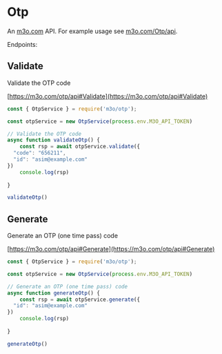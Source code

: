 # Otp

An [m3o.com](https://m3o.com) API. For example usage see [m3o.com/Otp/api](https://m3o.com/Otp/api).

Endpoints:

## Validate

Validate the OTP code


[https://m3o.com/otp/api#Validate](https://m3o.com/otp/api#Validate)

```js
const { OtpService } = require('m3o/otp');

const otpService = new OtpService(process.env.M3O_API_TOKEN)

// Validate the OTP code
async function validateOtp() {
	const rsp = await otpService.validate({
  "code": "656211",
  "id": "asim@example.com"
})
	console.log(rsp)
	
}

validateOtp()
```
## Generate

Generate an OTP (one time pass) code


[https://m3o.com/otp/api#Generate](https://m3o.com/otp/api#Generate)

```js
const { OtpService } = require('m3o/otp');

const otpService = new OtpService(process.env.M3O_API_TOKEN)

// Generate an OTP (one time pass) code
async function generateOtp() {
	const rsp = await otpService.generate({
  "id": "asim@example.com"
})
	console.log(rsp)
	
}

generateOtp()
```
